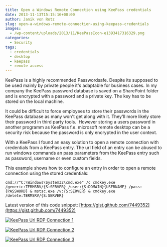 ```yaml
---
title: Open a Windows Remote Connection using KeePass credentials
date: 2013-11-13T15:15:16+00:00
author: Janik von Rotz
slug: open-a-windows-remote-connection-using-keepass-credentials
images:
  - /wp-content/uploads/2013/11/KeePassIcon-e1393417316329.png
categories:
  - Security
tags:
  - credentials
  - desktop
  - keepass
  - remote access
---
```

KeePass is a highly recommended Passwordsafe. Despite its supposed to be used mainly by private people it's adaptable for business cases. In my company the KeePass password database is saved on a SharePoint folder and is encrypted with a password and a private key. The key has to be stored on the local machine.

It could be difficult to force employees to store their passwords in the KeePass database as many won't get along with it. They'll more likely store their password in third party tools. 
However storing a users password in another programm as KeePass f.e. microsoft remote desktop can be a security risk because the password is only encrypted in the user context.
<!--more-->
With a KeePass I found an easy solution to open a remote connection with credentials from a KeePass entry. The url field of an entry can be abused to run windows commands an pass parameters from  the KeePass entry such as password, username or even custom fields.

This example shows how to configure an entry in order to open a remote connection using the stored credentials:

```
cmd://"C:\Windows\System32\cmd.exe" /c cmdkey.exe /generic:TERMSRV/{S:SERVER} /user:{S:DOMAIN}{USERNAME} /pass:{PASSWORD} & mstsc.exe /v:{S:SERVER} & cmdkey.exe /delete:TERMSRV/{S:SERVER}
```

Latest version of this code snippet: [https://gist.github.com/7449352](https://gist.github.com/7449352)

[![KeePass Url RDP Connection 1](/wp-content/uploads/2013/11/KeePass-Url-RDP-Connection-1.png)](/wp-content/uploads/2013/11/KeePass-Url-RDP-Connection-1.png)

[![KeePass Url RDP Connection 2](/wp-content/uploads/2013/11/KeePass-Url-RDP-Connection-2.png)](/wp-content/uploads/2013/11/KeePass-Url-RDP-Connection-2.png)

[![KeePass Url RDP Connection 3](/wp-content/uploads/2013/11/KeePass-Url-RDP-Connection-3.png)](/wp-content/uploads/2013/11/KeePass-Url-RDP-Connection-3.png)